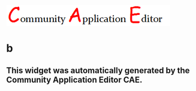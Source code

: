 ![CAE](https://github.com/patricia-cae/frontendComponent-136/blob/gh-pages/img/logo.png)  

b
===================


This widget was automatically generated by the Community Application Editor CAE.  
---------------

